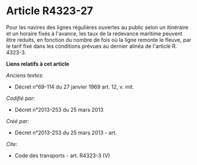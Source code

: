 # Article R4323-27

Pour les navires des lignes régulières ouvertes au public selon un itinéraire et un horaire fixés à l'avance, les taux de la
redevance maritime peuvent être réduits, en fonction du nombre de fois où la ligne remonte le fleuve, par le tarif fixé dans
les conditions prévues au dernier alinéa de l'article R. 4323-3.

**Liens relatifs à cet article**

_Anciens textes_:

  - Décret n°69-114 du 27 janvier 1969 art. 12, v. init.

_Codifié par_:

  - Décret n°2013-253 du 25 mars 2013

_Créé par_:

  - Décret n°2013-253 du 25 mars 2013 - art.

_Cite_:

  - Code des transports - art. R4323-3 (V)

